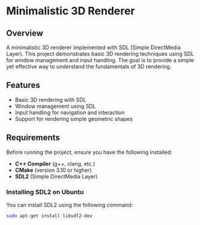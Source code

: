 # Minimalistic 3D Renderer

## Overview

A minimalistic 3D renderer implemented with SDL (Simple DirectMedia Layer). This project demonstrates basic 3D rendering techniques using SDL for window management and input handling. The goal is to provide a simple yet effective way to understand the fundamentals of 3D rendering.

## Features

- Basic 3D rendering with SDL
- Window management using SDL
- Input handling for navigation and interaction
- Support for rendering simple geometric shapes

## Requirements

Before running the project, ensure you have the following installed:

- **C++ Compiler** (g++, clang, etc.)
- **CMake** (version 3.10 or higher)
- **SDL2** (Simple DirectMedia Layer)

### Installing SDL2 on Ubuntu

You can install SDL2 using the following command:

```bash
sudo apt-get install libsdl2-dev
